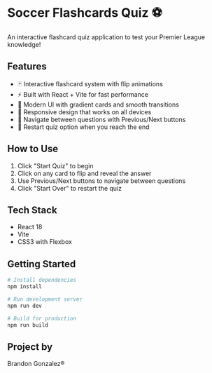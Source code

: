 # Soccer Flashcards Quiz ⚽

An interactive flashcard quiz application to test your Premier League knowledge!

## Features

- 🃏 Interactive flashcard system with flip animations
- ⚡ Built with React + Vite for fast performance
- 🎨 Modern UI with gradient cards and smooth transitions
- 📱 Responsive design that works on all devices
- 🔀 Navigate between questions with Previous/Next buttons
- 🔄 Restart quiz option when you reach the end

## How to Use

1. Click "Start Quiz" to begin
2. Click on any card to flip and reveal the answer
3. Use Previous/Next buttons to navigate between questions
4. Click "Start Over" to restart the quiz

## Tech Stack

- React 18
- Vite
- CSS3 with Flexbox

## Getting Started

```bash
# Install dependencies
npm install

# Run development server
npm run dev

# Build for production
npm run build
```

## Project by

Brandon Gonzalez®
